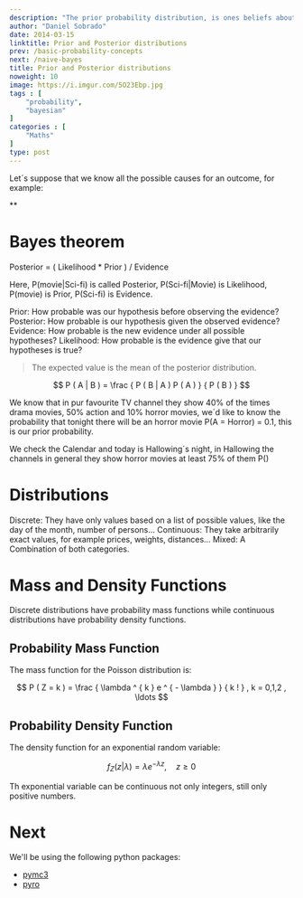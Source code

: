 ```yaml
---
description: "The prior probability distribution, is ones beliefs about its quantity before some evidence is taken into account. The posterior probability distribution, is the revised probability of an event occurring after some evidence has been taken into account."
author: "Daniel Sobrado"
date: 2014-03-15
linktitle: Prior and Posterior distributions
prev: /basic-probability-concepts
next: /naive-bayes
title: Prior and Posterior distributions
noweight: 10
image: https://i.imgur.com/5O23Ebp.jpg
tags : [
    "probability",
    "bayesian"
]
categories : [
    "Maths"
]
type: post
---
```


Let´s suppose that we know all the possible causes for an outcome, for example:

**

# Bayes theorem

Posterior = ( Likelihood * Prior ) /  Evidence

Here, P(movie|Sci-fi) is called Posterior,
P(Sci-fi|Movie) is Likelihood,
P(movie) is Prior,
P(Sci-fi) is Evidence. 

Prior: How probable was our hypothesis before observing the evidence?
Posterior: How probable is our hypothesis given the observed evidence?
Evidence: How probable is the new evidence under all possible hypotheses?
Likelihood: How probable is the evidence give that our hypotheses is true?

> The expected value is the mean of the posterior distribution.

$$ P ( A | B ) = \frac { P ( B | A ) P ( A ) } { P ( B ) } $$

We know that in pur favourite TV channel they show 40% of the times drama movies, 50% action and 10% horror movies, we´d like to know the probability that tonight there will be an horror movie P(A = Horror) = 0.1, this is our prior probability.

We check the Calendar and today is Hallowing´s night, in Hallowing the channels in general they show horror movies at least 75% of them P()

# Distributions

Discrete: They have only values based on a list of possible values, like the day of the month, number of persons...
Continuous: They take arbitrarily exact values, for example prices, weights, distances...
Mixed: A Combination of both categories.

# Mass and Density Functions

Discrete distributions have probability mass functions while continuous distributions have probability density functions.

## Probability Mass Function

The mass function for the Poisson distribution is:

$$ P ( Z = k ) = \frac { \lambda ^ { k } e ^ { - \lambda } } { k ! } , k = 0,1,2 , \ldots $$

## Probability Density Function

The density function for an exponential random variable:

$$ f _ { Z } ( z | \lambda ) = \lambda e ^ { - \lambda z } , \quad z \geq 0 $$

Th exponential variable can be continuous not only integers, still only positive numbers.

# Next 

We'll be using the following python packages:
* [pymc3](https://github.com/pymc-devs/pymc3) 
* [pyro](https://github.com/uber/pyro)
